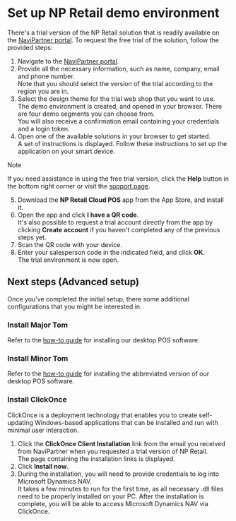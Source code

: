 # Set up NP Retail demo environment

There's a trial version of the NP Retail solution that is readily available on the [NaviPartner portal](https://www.navipartner.com/get-trial/). To request the free trial of the solution, follow the provided steps:

1. Navigate to the [NaviPartner portal](https://www.navipartner.com/get-trial/).
2. Provide all the necessary information, such as name, company, email and phone number.     
   Note that you should select the version of the trial according to the region you are in. 
3. Select the design theme for the trial web shop that you want to use.     
   The demo environment is created, and opened in your browser. There are four demo segments you can choose from.     
   You will also receive a confirmation email containing your credentials and a login token.
4. Open one of the available solutions in your browser to get started.   
   A set of instructions is displayed. Follow these instructions to set up the application on your smart device.
> [!Note]
> If you need assistance in using the free trial version, click the **Help** button in the bottom right corner or visit the [support page](https://www.navipartner.com/trial-test?utm_source=Welcome&utm_medium=email&utm_campaign=welcome).

5. Download the **NP Retail Cloud POS** app from the App Store, and install it. 
6. Open the app and click **I have a QR code**.     
   It's also possible to request a trial account directly from the app by clicking **Create account** if you haven't completed any of the previous steps yet. 
7. Scan the QR code with your device.
8. Enter your salesperson code in the indicated field, and click **OK**.      
   The trial environment is now open.

## Next steps (Advanced setup)

Once you've completed the initial setup, there some additional configurations that you might be interested in.

### Install Major Tom

Refer to the [how-to guide](install_major_tom.md) for installing our desktop POS software.

### Install Minor Tom

Refer to the [how-to guide](install_minor_tom.md) for installing the abbreviated version of our desktop POS software. 
### Install ClickOnce

ClickOnce is a deployment technology that enables you to create self-updating Windows-based applications that can be installed and run with minimal user interaction. 

1. Click the **ClickOnce Client Installation** link from the email you received from NaviPartner when you requested a trial version of NP Retail.    
   The page containing the installation links is displayed.
2. Click **Install now**.
3. During the installation, you will need to provide credentials to log into Microsoft Dynamics NAV.   
   It takes a few minutes to run for the first time, as all necessary .dll files need to be properly installed on your PC.
   After the installation is complete, you will be able to access Microsoft Dynamics NAV via ClickOnce.